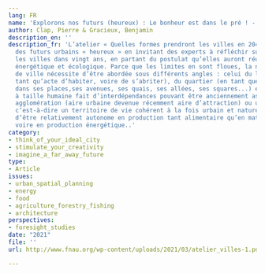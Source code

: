 ```yaml
---
lang: FR
name: 'Explorons nos futurs (heureux) : Le bonheur est dans le pré ! - Atelier'
author: Clap, Pierre & Gracieux, Benjamin
description_en: ''
description_fr: 'L’atelier « Quelles formes prendront les villes en 2040 » a imaginé
  des futurs urbains « heureux » en invitant des experts à réfléchir sur ce que seront
  les villes dans vingt ans, en partant du postulat qu’elles auront réussi leurs transitions
  énergétique et écologique. Parce que les limites en sont floues, la notion même
  de ville nécessite d’être abordée sous différents angles : celui du logement (en
  tant qu’acte d’habiter, voire de s’abriter), du quartier (en tant que lieu du vivre-ensemble,
  dans ses places,ses avenues, ses quais, ses allées, ses squares...) et du territoire
  à taille humaine fait d’interdépendances pouvant être anciennement assimilé à une
  agglomération (aire urbaine devenue récemment aire d’attraction) ou une bio-région,
  c’est-à-dire un territoire de vie cohérent à la fois urbain et naturel permettant
  d’être relativement autonome en production tant alimentaire qu’en matériaux de construction,
  voire en production énergétique..'
category:
- think_of_your_ideal_city
- stimulate_your_creativity
- imagine_a_far_away_future
type:
- Article
issues:
- urban_spatial_planning
- energy
- food
- agriculture_forestry_fishing
- architecture
perspectives:
- foresight_studies
date: "2021"
file: ''
url: http://www.fnau.org/wp-content/uploads/2021/03/atelier_villes-1.pdf

---
```

